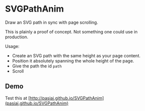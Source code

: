 # SVGPathAnim

Draw an SVG path in sync with page scrolling.

This is plainly a proof of concept. Not something one could use in production.

Usage:

  - Create an SVG path with the same height as your page content.
  - Position it absolutely spanning the whole height of the page.
  - Give the path the id ``path``
  - Scroll

## Demo ##

Test this at [http://pasiaj.github.io/SVGPathAnim](pasiaj.github.io/SVGPathAnim)
